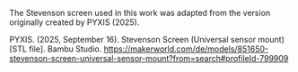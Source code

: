 The Stevenson screen used in this work was adapted from the version originally created by PYXIS (2025).

PYXIS. (2025, September 16). Stevenson Screen (Universal sensor mount) [STL file]. Bambu Studio. https://makerworld.com/de/models/851650-stevenson-screen-universal-sensor-mount?from=search#profileId-799909